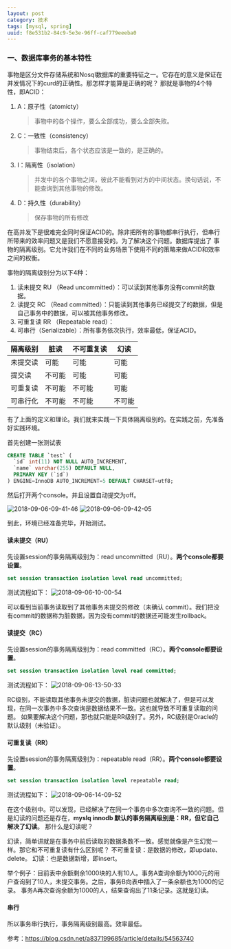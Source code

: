 ```yaml
---
layout: post
category: 技术
tags: [mysql, spring]
uuid: f8e531b2-84c9-5e3e-96ff-caf779eeeba0
---
```


### 一、数据库事务的基本特性

事物是区分文件存储系统和Nosql数据库的重要特征之一。它存在的意义是保证在并发情况下的curd的正确性。那怎样才能算是正确的呢？ 
那就是事物的4个特性，即ACID：
1. A：原子性（atomicty）
    > 事物中的各个操作，要么全部成功，要么全部失败。
1. C：一致性（consistency）
    > 事物结束后，各个状态应该是一致的，是正确的。
1. I：隔离性（isolation）
    > 并发中的各个事物之间，彼此不能看到对方的中间状态。换句话说，不能查询到其他事物的修改。
1. D：持久性（durability）
    > 保存事物的所有修改

在高并发下是很难完全同时保证ACID的。除非把所有的事物都串行执行，但串行所带来的效率问题又是我们不愿意接受的。为了解决这个问题。数据库提出了
事物的隔离级别。它允许我们在不同的业务场景下使用不同的策略来做ACID和效率之间的权衡。

事物的隔离级别分为以下4种：

1. 读未提交 RU （Read uncommitted）：可以读到其他事务没有commit的数据。
1. 读提交 RC （Read committed）：只能读到其他事务已经提交了的数据，但是自己事务中的数据，可以被其他事务修改。
1. 可重复读 RR （Repeatable read）：
1. 可串行（Serializable）：所有事务依次执行，效率最低，保证ACID。

| 隔离级别 | 脏读 | 不可重复读 | 幻读 |
|---------|------|-------|------|
|未提交读  |  可能| 可能  | 可能  |
|提交读    |不可能| 可能 | 可能  |
|可重复读  |不可能| 不可能 | 可能 |
|可串行化  | 不可能| 不可能 | 不可能 |

有了上面的定义和理论。我们就来实践一下具体隔离级别的。在实践之前，先准备好实践环境。

首先创建一张测试表  
```sql
CREATE TABLE `test` (
  `id` int(11) NOT NULL AUTO_INCREMENT,
  `name` varchar(255) DEFAULT NULL,
  PRIMARY KEY (`id`)
) ENGINE=InnoDB AUTO_INCREMENT=5 DEFAULT CHARSET=utf8;
```

然后打开两个console。并且设置自动提交为off。

![2018-09-06-09-41-46](http://ozsqtghjh.bkt.clouddn.com/2018-09-06-09-41-46.png)
![2018-09-06-09-42-05](http://ozsqtghjh.bkt.clouddn.com/2018-09-06-09-42-05.png)

到此，环境已经准备完毕，开始测试。

#### 读未提交（RU）

先设置session的事务隔离级别为：read uncommitted（RU）。**两个console都要设置**。
```sql
set session transaction isolation level read uncommitted;
```

测试流程如下： 
![2018-09-06-10-00-54](http://ozsqtghjh.bkt.clouddn.com/2018-09-06-10-00-54.png)

可以看到当前事务读取到了其他事务未提交的修改（未确认 commit）。我们把没有commit的数据称为脏数据，因为没有commit的数据还可能发生rollback。

#### 读提交（RC）

先设置session的事务隔离级别为：read committed（RC）。**两个console都要设置**。
```sql
set session transaction isolation level read committed;
```

测试流程如下： 
![2018-09-06-13-50-33](http://ozsqtghjh.bkt.clouddn.com/2018-09-06-13-50-33.png)

RC级别，不能读取其他事务未提交的数据，脏读问题也就解决了，但是可以发现，在同一次事务中多次查询是数据结果不一致。这也就导致不可重复读取的问题。
如果要解决这个问题，那也就只能是RR级别了。另外，RC级别是Oracle的默认级别（未验证）。

#### 可重复读（RR）

先设置session的事务隔离级别为：repeatable read（RR）。**两个console都要设置**。
```sql
set session transaction isolation level repeatable read;
```

测试流程如下：
![2018-09-06-14-09-52](http://ozsqtghjh.bkt.clouddn.com/2018-09-06-14-09-52.png)

在这个级别中。可以发现，已经解决了在同一个事务中多次查询不一致的问题。但是幻读的问题还是存在，**myslq innodb 默认的事务隔离级别是：RR，但它自己解决了幻读**。
那什么是幻读呢？

幻读，简单讲就是在事务中前后读取的数据条数不一致。感觉就像是产生幻觉一样。那它和不可重复读有什么区别呢？ 
不可重复读：是数据的修改，即update、delete。
幻读：也是数据新增，即insert。

举个例子：目前表中余额剩余1000块的人有10人。事务A查询余额为1000元的用户查询到了10人，未提交事务。之后，事务B向表中插入了一条余额也为1000的记录。
事务A再次查询余额为1000的人，结果查询出了11条记录。这就是幻读。

#### 串行
所以事务串行执行，事务隔离级别最高。效率最低。


参考：https://blog.csdn.net/a837199685/article/details/54563740